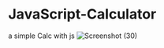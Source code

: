 # JavaScript-Calculator
a simple Calc with js
![Screenshot (30)](https://user-images.githubusercontent.com/79241162/143617658-527d3385-593f-424d-9b06-4c72d4a34a28.png)
